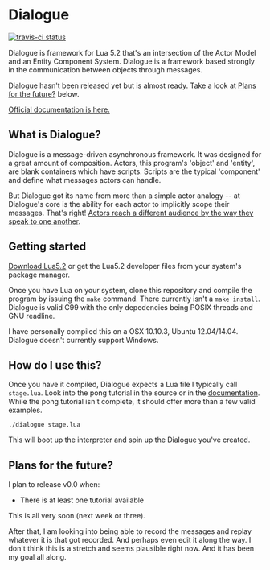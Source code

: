 # Dialogue

[![travis-ci status](https://travis-ci.org/rlt3/Dialogue.svg?branch=master)](https://travis-ci.org/rlt3/Dialogue/builds)

Dialogue is framework for Lua 5.2 that's an intersection of the Actor Model and
an Entity Component System. Dialogue is a framework based strongly in the
communication between objects through messages. 

Dialogue hasn't been released yet but is almost ready. Take a look at 
[Plans for the future?](#future) below.

[Official documentation is here.](https://bythehilt.com/dialogue)

## What is Dialogue?

Dialogue is a message-driven asynchronous framework. It was designed for a
great amount of composition. Actors, this program's 'object' and 'entity', are
blank containers which have scripts. Scripts are the typical 'component' and
define what messages actors can handle.

But Dialogue got its name from more than a simple actor analogy -- at
Dialogue's core is the ability for each actor to implicitly scope their
messages. That's right!  [Actors reach a different audience by the way they
speak to one another](https://bythehilt.com/dialogue/tone#visualizer).

## Getting started

[Download Lua5.2](https://www.lua.org/download.html) or get the Lua5.2
developer files from your system's package manager.

Once you have Lua on your system, clone this repository and compile the program
by issuing the `make` command. There currently isn't a `make install`. Dialogue
is valid C99 with the only depedencies being POSIX threads and GNU readline.

I have personally compiled this on a OSX 10.10.3, Ubuntu 12.04/14.04. Dialogue
doesn't currently support Windows.

## How do I use this?

Once you have it compiled, Dialogue expects a Lua file I typically call
`stage.lua`.  Look into the pong tutorial in the source or in the
[documentation](https://bythehilt.com/dialogue). While the pong tutorial
isn't complete, it should offer more than a few valid examples.

    ./dialogue stage.lua

This will boot up the interpreter and spin up the Dialogue you've created.

## <a name="future"></a>Plans for the future?

I plan to release v0.0 when:

* There is at least one tutorial available

This is all very soon (next week or three).

After that, I am looking into being able to record the messages and replay
whatever it is that got recorded. And perhaps even edit it along the way. I
don't think this is a stretch and seems plausible right now. And it has been
my goal all along.
